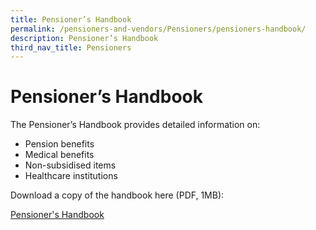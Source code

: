 ```yaml
---
title: Pensioner’s Handbook
permalink: /pensioners-and-vendors/Pensioners/pensioners-handbook/
description: Pensioner’s Handbook
third_nav_title: Pensioners
---
```

Pensioner’s Handbook
====================

The Pensioner’s Handbook provides detailed information on:

*   Pension benefits
*   Medical benefits
*   Non-subsidised items
*   Healthcare institutions

  

Download a copy of the handbook here (PDF, 1MB):

[Pensioner's Handbook](/files/Pensioners%20&%20Vendors/pensioner's-handbook_updated-dec-2019-clean.pdf)
